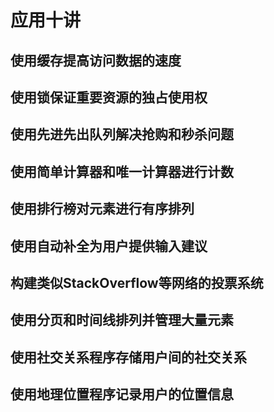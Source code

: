 # 应用十讲
## 使用缓存提高访问数据的速度


## 使用锁保证重要资源的独占使用权


## 使用先进先出队列解决抢购和秒杀问题


## 使用简单计算器和唯一计算器进行计数


## 使用排行榜对元素进行有序排列


## 使用自动补全为用户提供输入建议


## 构建类似StackOverflow等网络的投票系统


## 使用分页和时间线排列并管理大量元素


## 使用社交关系程序存储用户间的社交关系



## 使用地理位置程序记录用户的位置信息

